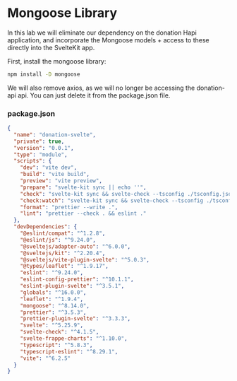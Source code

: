 # Mongoose Library

In this lab we will eliminate our dependency on the donation Hapi application, and incorporate the Mongoose models + access to these directly into the SvelteKit app.

First, install the mongoose library:

~~~bash
npm install -D mongoose
~~~

We will also remove axios, as we will no longer be accessing the donation-api api. You can just delete it from the package.json file.

### package.json

~~~json
{
  "name": "donation-svelte",
  "private": true,
  "version": "0.0.1",
  "type": "module",
  "scripts": {
    "dev": "vite dev",
    "build": "vite build",
    "preview": "vite preview",
    "prepare": "svelte-kit sync || echo ''",
    "check": "svelte-kit sync && svelte-check --tsconfig ./tsconfig.json",
    "check:watch": "svelte-kit sync && svelte-check --tsconfig ./tsconfig.json --watch",
    "format": "prettier --write .",
    "lint": "prettier --check . && eslint ."
  },
  "devDependencies": {
    "@eslint/compat": "^1.2.8",
    "@eslint/js": "^9.24.0",
    "@sveltejs/adapter-auto": "^6.0.0",
    "@sveltejs/kit": "^2.20.4",
    "@sveltejs/vite-plugin-svelte": "^5.0.3",
    "@types/leaflet": "^1.9.17",
    "eslint": "^9.24.0",
    "eslint-config-prettier": "^10.1.1",
    "eslint-plugin-svelte": "^3.5.1",
    "globals": "^16.0.0",
    "leaflet": "^1.9.4",
    "mongoose": "^8.14.0",
    "prettier": "^3.5.3",
    "prettier-plugin-svelte": "^3.3.3",
    "svelte": "^5.25.9",
    "svelte-check": "^4.1.5",
    "svelte-frappe-charts": "^1.10.0",
    "typescript": "^5.8.3",
    "typescript-eslint": "^8.29.1",
    "vite": "^6.2.5"
  }
}
~~~

